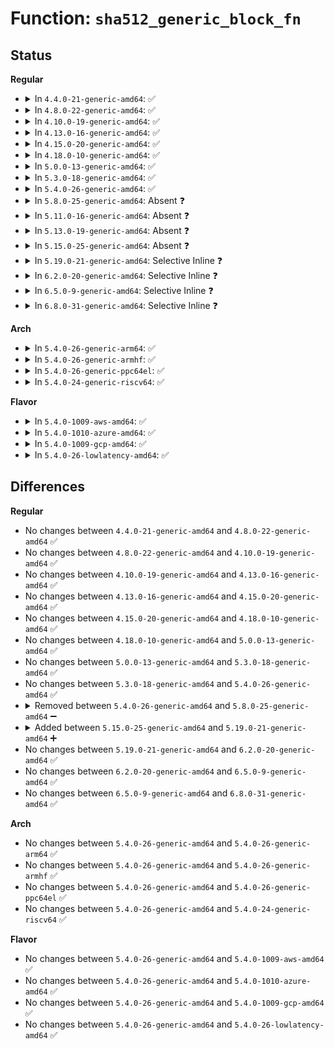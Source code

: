 # Function: <code>sha512_generic_block_fn</code>

## Status
<b>Regular</b>
<ul>
<li>
<details>
<summary>In <code>4.4.0-21-generic-amd64</code>: ✅</summary>

```c
void sha512_generic_block_fn(struct sha512_state * sst, const u8 * src, int blocks)
```

```json
{
  "name": "sha512_generic_block_fn",
  "collision_type": "Unique Static",
  "inline_type": "No",
  "funcs": [
    {
      "addr": 18446744071582680976,
      "name": "sha512_generic_block_fn",
      "external": false,
      "loc": "crypto/sha512_generic.c:134",
      "file": "crypto/sha512_generic.c",
      "inline": "seen, unknown",
      "caller_inline": [],
      "caller_func": [
        "crypto/sha512_generic.c:crypto_sha512_finup",
        "crypto/sha512_generic.c:crypto_sha512_finup",
        "crypto/sha512_generic.c:crypto_sha512_finup",
        "crypto/sha512_generic.c:crypto_sha512_finup",
        "crypto/sha512_generic.c:crypto_sha512_update",
        "crypto/sha512_generic.c:crypto_sha512_update"
      ]
    }
  ],
  "symbols": [
    {
      "addr": 18446744071582680976,
      "name": "sha512_generic_block_fn",
      "section": ".text",
      "bind": "STB_LOCAL",
      "size": 67
    }
  ]
}
```
</details>
</li>
<li>
<details>
<summary>In <code>4.8.0-22-generic-amd64</code>: ✅</summary>

```c
void sha512_generic_block_fn(struct sha512_state * sst, const u8 * src, int blocks)
```

```json
{
  "name": "sha512_generic_block_fn",
  "collision_type": "Unique Static",
  "inline_type": "No",
  "funcs": [
    {
      "addr": 18446744071582932080,
      "name": "sha512_generic_block_fn",
      "external": false,
      "loc": "crypto/sha512_generic.c:134",
      "file": "crypto/sha512_generic.c",
      "inline": "seen, unknown",
      "caller_inline": [],
      "caller_func": [
        "crypto/sha512_generic.c:crypto_sha512_finup",
        "crypto/sha512_generic.c:crypto_sha512_finup",
        "crypto/sha512_generic.c:sha512_final",
        "crypto/sha512_generic.c:sha512_final",
        "crypto/sha512_generic.c:crypto_sha512_update",
        "crypto/sha512_generic.c:crypto_sha512_update"
      ]
    }
  ],
  "symbols": [
    {
      "addr": 18446744071582932080,
      "name": "sha512_generic_block_fn",
      "section": ".text",
      "bind": "STB_LOCAL",
      "size": 67
    }
  ]
}
```
</details>
</li>
<li>
<details>
<summary>In <code>4.10.0-19-generic-amd64</code>: ✅</summary>

```c
void sha512_generic_block_fn(struct sha512_state * sst, const u8 * src, int blocks)
```

```json
{
  "name": "sha512_generic_block_fn",
  "collision_type": "Unique Static",
  "inline_type": "No",
  "funcs": [
    {
      "addr": 18446744071583034512,
      "name": "sha512_generic_block_fn",
      "external": false,
      "loc": "crypto/sha512_generic.c:134",
      "file": "crypto/sha512_generic.c",
      "inline": "seen, unknown",
      "caller_inline": [],
      "caller_func": [
        "crypto/sha512_generic.c:crypto_sha512_finup",
        "crypto/sha512_generic.c:crypto_sha512_finup",
        "crypto/sha512_generic.c:sha512_final",
        "crypto/sha512_generic.c:sha512_final",
        "crypto/sha512_generic.c:crypto_sha512_update",
        "crypto/sha512_generic.c:crypto_sha512_update"
      ]
    }
  ],
  "symbols": [
    {
      "addr": 18446744071583034512,
      "name": "sha512_generic_block_fn",
      "section": ".text",
      "bind": "STB_LOCAL",
      "size": 67
    }
  ]
}
```
</details>
</li>
<li>
<details>
<summary>In <code>4.13.0-16-generic-amd64</code>: ✅</summary>

```c
void sha512_generic_block_fn(struct sha512_state * sst, const u8 * src, int blocks)
```

```json
{
  "name": "sha512_generic_block_fn",
  "collision_type": "Unique Static",
  "inline_type": "No",
  "funcs": [
    {
      "addr": 18446744071583088560,
      "name": "sha512_generic_block_fn",
      "external": false,
      "loc": "crypto/sha512_generic.c:134",
      "file": "crypto/sha512_generic.c",
      "inline": "seen, unknown",
      "caller_inline": [],
      "caller_func": [
        "crypto/sha512_generic.c:crypto_sha512_finup",
        "crypto/sha512_generic.c:crypto_sha512_finup",
        "crypto/sha512_generic.c:sha512_final",
        "crypto/sha512_generic.c:sha512_final",
        "crypto/sha512_generic.c:crypto_sha512_update",
        "crypto/sha512_generic.c:crypto_sha512_update"
      ]
    }
  ],
  "symbols": [
    {
      "addr": 18446744071583088560,
      "name": "sha512_generic_block_fn",
      "section": ".text",
      "bind": "STB_LOCAL",
      "size": 68
    }
  ]
}
```
</details>
</li>
<li>
<details>
<summary>In <code>4.15.0-20-generic-amd64</code>: ✅</summary>

```c
void sha512_generic_block_fn(struct sha512_state * sst, const u8 * src, int blocks)
```

```json
{
  "name": "sha512_generic_block_fn",
  "collision_type": "Unique Static",
  "inline_type": "No",
  "funcs": [
    {
      "addr": 18446744071583254992,
      "name": "sha512_generic_block_fn",
      "external": false,
      "loc": "crypto/sha512_generic.c:134",
      "file": "crypto/sha512_generic.c",
      "inline": "seen, unknown",
      "caller_inline": [],
      "caller_func": [
        "crypto/sha512_generic.c:crypto_sha512_finup",
        "crypto/sha512_generic.c:crypto_sha512_finup",
        "crypto/sha512_generic.c:sha512_final",
        "crypto/sha512_generic.c:sha512_final",
        "crypto/sha512_generic.c:crypto_sha512_update",
        "crypto/sha512_generic.c:crypto_sha512_update"
      ]
    }
  ],
  "symbols": [
    {
      "addr": 18446744071583254992,
      "name": "sha512_generic_block_fn",
      "section": ".text",
      "bind": "STB_LOCAL",
      "size": 68
    }
  ]
}
```
</details>
</li>
<li>
<details>
<summary>In <code>4.18.0-10-generic-amd64</code>: ✅</summary>

```c
void sha512_generic_block_fn(struct sha512_state * sst, const u8 * src, int blocks)
```

```json
{
  "name": "sha512_generic_block_fn",
  "collision_type": "Unique Static",
  "inline_type": "No",
  "funcs": [
    {
      "addr": 18446744071583462736,
      "name": "sha512_generic_block_fn",
      "external": false,
      "loc": "crypto/sha512_generic.c:134",
      "file": "crypto/sha512_generic.c",
      "inline": "seen, unknown",
      "caller_inline": [],
      "caller_func": [
        "crypto/sha512_generic.c:crypto_sha512_finup",
        "crypto/sha512_generic.c:crypto_sha512_finup",
        "crypto/sha512_generic.c:sha512_final",
        "crypto/sha512_generic.c:sha512_final",
        "crypto/sha512_generic.c:crypto_sha512_update",
        "crypto/sha512_generic.c:crypto_sha512_update"
      ]
    }
  ],
  "symbols": [
    {
      "addr": 18446744071583462736,
      "name": "sha512_generic_block_fn",
      "section": ".text",
      "bind": "STB_LOCAL",
      "size": 67
    }
  ]
}
```
</details>
</li>
<li>
<details>
<summary>In <code>5.0.0-13-generic-amd64</code>: ✅</summary>

```c
void sha512_generic_block_fn(struct sha512_state * sst, const u8 * src, int blocks)
```

```json
{
  "name": "sha512_generic_block_fn",
  "collision_type": "Unique Static",
  "inline_type": "No",
  "funcs": [
    {
      "addr": 18446744071583584704,
      "name": "sha512_generic_block_fn",
      "external": false,
      "loc": "crypto/sha512_generic.c:156",
      "file": "crypto/sha512_generic.c",
      "inline": "seen, unknown",
      "caller_inline": [],
      "caller_func": [
        "crypto/sha512_generic.c:crypto_sha512_finup",
        "crypto/sha512_generic.c:crypto_sha512_finup",
        "crypto/sha512_generic.c:sha512_final",
        "crypto/sha512_generic.c:sha512_final",
        "crypto/sha512_generic.c:crypto_sha512_update",
        "crypto/sha512_generic.c:crypto_sha512_update"
      ]
    }
  ],
  "symbols": [
    {
      "addr": 18446744071583584704,
      "name": "sha512_generic_block_fn",
      "section": ".text",
      "bind": "STB_LOCAL",
      "size": 67
    }
  ]
}
```
</details>
</li>
<li>
<details>
<summary>In <code>5.3.0-18-generic-amd64</code>: ✅</summary>

```c
void sha512_generic_block_fn(struct sha512_state * sst, const u8 * src, int blocks)
```

```json
{
  "name": "sha512_generic_block_fn",
  "collision_type": "Unique Static",
  "inline_type": "No",
  "funcs": [
    {
      "addr": 18446744071583773648,
      "name": "sha512_generic_block_fn",
      "external": false,
      "loc": "crypto/sha512_generic.c:151",
      "file": "crypto/sha512_generic.c",
      "inline": "seen, unknown",
      "caller_inline": [],
      "caller_func": [
        "crypto/sha512_generic.c:crypto_sha512_finup",
        "crypto/sha512_generic.c:crypto_sha512_finup",
        "crypto/sha512_generic.c:sha512_final",
        "crypto/sha512_generic.c:sha512_final",
        "crypto/sha512_generic.c:crypto_sha512_update",
        "crypto/sha512_generic.c:crypto_sha512_update"
      ]
    }
  ],
  "symbols": [
    {
      "addr": 18446744071583773648,
      "name": "sha512_generic_block_fn",
      "section": ".text",
      "bind": "STB_LOCAL",
      "size": 67
    }
  ]
}
```
</details>
</li>
<li>
<details>
<summary>In <code>5.4.0-26-generic-amd64</code>: ✅</summary>

```c
void sha512_generic_block_fn(struct sha512_state * sst, const u8 * src, int blocks)
```

```json
{
  "name": "sha512_generic_block_fn",
  "collision_type": "Unique Static",
  "inline_type": "No",
  "funcs": [
    {
      "addr": 18446744071583875392,
      "name": "sha512_generic_block_fn",
      "external": false,
      "loc": "crypto/sha512_generic.c:151",
      "file": "crypto/sha512_generic.c",
      "inline": "seen, unknown",
      "caller_inline": [],
      "caller_func": [
        "crypto/sha512_generic.c:crypto_sha512_finup",
        "crypto/sha512_generic.c:crypto_sha512_finup",
        "crypto/sha512_generic.c:sha512_final",
        "crypto/sha512_generic.c:sha512_final",
        "crypto/sha512_generic.c:crypto_sha512_update",
        "crypto/sha512_generic.c:crypto_sha512_update"
      ]
    }
  ],
  "symbols": [
    {
      "addr": 18446744071583875392,
      "name": "sha512_generic_block_fn",
      "section": ".text",
      "bind": "STB_LOCAL",
      "size": 67
    }
  ]
}
```
</details>
</li>
<li>
<details>
<summary>In <code>5.8.0-25-generic-amd64</code>: Absent ❓</summary>

```json
{
  "name": "sha512_generic_block_fn",
  "collision_type": "Unique Static",
  "inline_type": "Full",
  "funcs": [
    {
      "addr": 18446744071584266351,
      "name": "sha512_generic_block_fn",
      "external": false,
      "loc": "crypto/sha512_generic.c:151",
      "file": "crypto/sha512_generic.c",
      "inline": "not declared, inlined",
      "caller_inline": [
        "crypto/sha512_generic.c:crypto_sha512_finup",
        "crypto/sha512_generic.c:crypto_sha512_finup",
        "crypto/sha512_generic.c:sha512_final",
        "crypto/sha512_generic.c:sha512_final",
        "crypto/sha512_generic.c:crypto_sha512_update",
        "crypto/sha512_generic.c:crypto_sha512_update"
      ],
      "caller_func": []
    }
  ],
  "symbols": []
}
```
</details>
</li>
<li>
<details>
<summary>In <code>5.11.0-16-generic-amd64</code>: Absent ❓</summary>

```json
{
  "name": "sha512_generic_block_fn",
  "collision_type": "Unique Static",
  "inline_type": "Full",
  "funcs": [
    {
      "addr": 18446744071584385119,
      "name": "sha512_generic_block_fn",
      "external": false,
      "loc": "crypto/sha512_generic.c:151",
      "file": "crypto/sha512_generic.c",
      "inline": "not declared, inlined",
      "caller_inline": [
        "crypto/sha512_generic.c:crypto_sha512_finup",
        "crypto/sha512_generic.c:crypto_sha512_finup",
        "crypto/sha512_generic.c:sha512_final",
        "crypto/sha512_generic.c:sha512_final",
        "crypto/sha512_generic.c:crypto_sha512_update",
        "crypto/sha512_generic.c:crypto_sha512_update"
      ],
      "caller_func": []
    }
  ],
  "symbols": []
}
```
</details>
</li>
<li>
<details>
<summary>In <code>5.13.0-19-generic-amd64</code>: Absent ❓</summary>

```json
{
  "name": "sha512_generic_block_fn",
  "collision_type": "Unique Static",
  "inline_type": "Full",
  "funcs": [
    {
      "addr": 18446744071584419611,
      "name": "sha512_generic_block_fn",
      "external": false,
      "loc": "crypto/sha512_generic.c:151",
      "file": "crypto/sha512_generic.c",
      "inline": "not declared, inlined",
      "caller_inline": [
        "crypto/sha512_generic.c:crypto_sha512_finup",
        "crypto/sha512_generic.c:crypto_sha512_finup",
        "crypto/sha512_generic.c:sha512_final",
        "crypto/sha512_generic.c:sha512_final",
        "crypto/sha512_generic.c:crypto_sha512_update",
        "crypto/sha512_generic.c:crypto_sha512_update"
      ],
      "caller_func": []
    }
  ],
  "symbols": []
}
```
</details>
</li>
<li>
<details>
<summary>In <code>5.15.0-25-generic-amd64</code>: Absent ❓</summary>

```json
{
  "name": "sha512_generic_block_fn",
  "collision_type": "Unique Static",
  "inline_type": "Full",
  "funcs": [
    {
      "addr": 18446744071584816923,
      "name": "sha512_generic_block_fn",
      "external": false,
      "loc": "crypto/sha512_generic.c:148",
      "file": "crypto/sha512_generic.c",
      "inline": "not declared, inlined",
      "caller_inline": [
        "crypto/sha512_generic.c:crypto_sha512_finup",
        "crypto/sha512_generic.c:crypto_sha512_finup",
        "crypto/sha512_generic.c:sha512_final",
        "crypto/sha512_generic.c:sha512_final",
        "crypto/sha512_generic.c:crypto_sha512_update",
        "crypto/sha512_generic.c:crypto_sha512_update"
      ],
      "caller_func": []
    }
  ],
  "symbols": []
}
```
</details>
</li>
<li>
<details>
<summary>In <code>5.19.0-21-generic-amd64</code>: Selective Inline ❓</summary>

```c
void sha512_generic_block_fn(struct sha512_state * sst, const u8 * src, int blocks)
```

```json
{
  "name": "sha512_generic_block_fn",
  "collision_type": "Unique Static",
  "inline_type": "Selective",
  "funcs": [
    {
      "addr": 18446744071585507364,
      "name": "sha512_generic_block_fn",
      "external": false,
      "loc": "crypto/sha512_generic.c:148",
      "file": "crypto/sha512_generic.c",
      "inline": "not declared, inlined",
      "caller_inline": [
        "crypto/sha512_generic.c:sha512_final",
        "crypto/sha512_generic.c:sha512_final"
      ],
      "caller_func": []
    }
  ],
  "symbols": [
    {
      "addr": 18446744071585507088,
      "name": "sha512_generic_block_fn",
      "section": ".text",
      "bind": "STB_LOCAL",
      "size": 71
    }
  ]
}
```
</details>
</li>
<li>
<details>
<summary>In <code>6.2.0-20-generic-amd64</code>: Selective Inline ❓</summary>

```c
void sha512_generic_block_fn(struct sha512_state * sst, const u8 * src, int blocks)
```

```json
{
  "name": "sha512_generic_block_fn",
  "collision_type": "Unique Static",
  "inline_type": "Selective",
  "funcs": [
    {
      "addr": 18446744071586270068,
      "name": "sha512_generic_block_fn",
      "external": false,
      "loc": "crypto/sha512_generic.c:148",
      "file": "crypto/sha512_generic.c",
      "inline": "not declared, inlined",
      "caller_inline": [
        "crypto/sha512_generic.c:sha512_final",
        "crypto/sha512_generic.c:sha512_final"
      ],
      "caller_func": []
    }
  ],
  "symbols": [
    {
      "addr": 18446744071586269808,
      "name": "sha512_generic_block_fn",
      "section": ".text",
      "bind": "STB_LOCAL",
      "size": 71
    }
  ]
}
```
</details>
</li>
<li>
<details>
<summary>In <code>6.5.0-9-generic-amd64</code>: Selective Inline ❓</summary>

```c
void sha512_generic_block_fn(struct sha512_state * sst, const u8 * src, int blocks)
```

```json
{
  "name": "sha512_generic_block_fn",
  "collision_type": "Unique Static",
  "inline_type": "Selective",
  "funcs": [
    {
      "addr": 18446744071586510960,
      "name": "sha512_generic_block_fn",
      "external": false,
      "loc": "crypto/sha512_generic.c:148",
      "file": "crypto/sha512_generic.c",
      "inline": "not declared, inlined",
      "caller_inline": [],
      "caller_func": []
    }
  ],
  "symbols": [
    {
      "addr": 18446744071586510960,
      "name": "sha512_generic_block_fn",
      "section": ".text",
      "bind": "STB_LOCAL",
      "size": 82
    }
  ]
}
```
</details>
</li>
<li>
<details>
<summary>In <code>6.8.0-31-generic-amd64</code>: Selective Inline ❓</summary>

```c
void sha512_generic_block_fn(struct sha512_state * sst, const u8 * src, int blocks)
```

```json
{
  "name": "sha512_generic_block_fn",
  "collision_type": "Unique Static",
  "inline_type": "Selective",
  "funcs": [
    {
      "addr": 18446744071586780352,
      "name": "sha512_generic_block_fn",
      "external": false,
      "loc": "crypto/sha512_generic.c:148",
      "file": "crypto/sha512_generic.c",
      "inline": "not declared, inlined",
      "caller_inline": [],
      "caller_func": []
    }
  ],
  "symbols": [
    {
      "addr": 18446744071586780352,
      "name": "sha512_generic_block_fn",
      "section": ".text",
      "bind": "STB_LOCAL",
      "size": 82
    }
  ]
}
```
</details>
</li>
</ul>
<b>Arch</b>
<ul>
<li>
<details>
<summary>In <code>5.4.0-26-generic-arm64</code>: ✅</summary>

```c
void sha512_generic_block_fn(struct sha512_state * sst, const u8 * src, int blocks)
```

```json
{
  "name": "sha512_generic_block_fn",
  "collision_type": "Unique Static",
  "inline_type": "No",
  "funcs": [
    {
      "addr": 18446603336495693616,
      "name": "sha512_generic_block_fn",
      "external": false,
      "loc": "crypto/sha512_generic.c:151",
      "file": "crypto/sha512_generic.c",
      "inline": "seen, unknown",
      "caller_inline": [],
      "caller_func": [
        "crypto/sha512_generic.c:crypto_sha512_finup",
        "crypto/sha512_generic.c:crypto_sha512_finup",
        "crypto/sha512_generic.c:crypto_sha512_finup",
        "crypto/sha512_generic.c:crypto_sha512_finup",
        "crypto/sha512_generic.c:crypto_sha512_update",
        "crypto/sha512_generic.c:crypto_sha512_update"
      ]
    }
  ],
  "symbols": [
    {
      "addr": 18446603336495693616,
      "name": "sha512_generic_block_fn",
      "section": ".text",
      "bind": "STB_LOCAL",
      "size": 96
    }
  ]
}
```
</details>
</li>
<li>
<details>
<summary>In <code>5.4.0-26-generic-armhf</code>: ✅</summary>

```c
void sha512_generic_block_fn(struct sha512_state * sst, const u8 * src, int blocks)
```

```json
{
  "name": "sha512_generic_block_fn",
  "collision_type": "Unique Static",
  "inline_type": "No",
  "funcs": [
    {
      "addr": 3229046312,
      "name": "sha512_generic_block_fn",
      "external": false,
      "loc": "crypto/sha512_generic.c:151",
      "file": "crypto/sha512_generic.c",
      "inline": "seen, unknown",
      "caller_inline": [],
      "caller_func": [
        "crypto/sha512_generic.c:crypto_sha512_finup",
        "crypto/sha512_generic.c:crypto_sha512_finup",
        "crypto/sha512_generic.c:crypto_sha512_finup",
        "crypto/sha512_generic.c:crypto_sha512_finup",
        "crypto/sha512_generic.c:crypto_sha512_update",
        "crypto/sha512_generic.c:crypto_sha512_update"
      ]
    }
  ],
  "symbols": [
    {
      "addr": 3229046312,
      "name": "sha512_generic_block_fn",
      "section": ".text",
      "bind": "STB_LOCAL",
      "size": 72
    }
  ]
}
```
</details>
</li>
<li>
<details>
<summary>In <code>5.4.0-26-generic-ppc64el</code>: ✅</summary>

```c
void sha512_generic_block_fn(struct sha512_state * sst, const u8 * src, int blocks)
```

```json
{
  "name": "sha512_generic_block_fn",
  "collision_type": "Unique Static",
  "inline_type": "No",
  "funcs": [
    {
      "addr": 13835058055289839072,
      "name": "sha512_generic_block_fn",
      "external": false,
      "loc": "crypto/sha512_generic.c:151",
      "file": "crypto/sha512_generic.c",
      "inline": "seen, unknown",
      "caller_inline": [],
      "caller_func": [
        "crypto/sha512_generic.c:crypto_sha512_finup",
        "crypto/sha512_generic.c:crypto_sha512_finup",
        "crypto/sha512_generic.c:sha512_final",
        "crypto/sha512_generic.c:sha512_final",
        "crypto/sha512_generic.c:crypto_sha512_update",
        "crypto/sha512_generic.c:crypto_sha512_update"
      ]
    }
  ],
  "symbols": [
    {
      "addr": 13835058055289839072,
      "name": "sha512_generic_block_fn",
      "section": ".text",
      "bind": "STB_LOCAL",
      "size": 132
    }
  ]
}
```
</details>
</li>
<li>
<details>
<summary>In <code>5.4.0-24-generic-riscv64</code>: ✅</summary>

```c
void sha512_generic_block_fn(struct sha512_state * sst, const u8 * src, int blocks)
```

```json
{
  "name": "sha512_generic_block_fn",
  "collision_type": "Unique Static",
  "inline_type": "No",
  "funcs": [
    {
      "addr": 18446743936274841678,
      "name": "sha512_generic_block_fn",
      "external": false,
      "loc": "crypto/sha512_generic.c:151",
      "file": "crypto/sha512_generic.c",
      "inline": "seen, unknown",
      "caller_inline": [],
      "caller_func": [
        "crypto/sha512_generic.c:crypto_sha512_finup",
        "crypto/sha512_generic.c:crypto_sha512_finup",
        "crypto/sha512_generic.c:crypto_sha512_finup",
        "crypto/sha512_generic.c:crypto_sha512_finup",
        "crypto/sha512_generic.c:crypto_sha512_update",
        "crypto/sha512_generic.c:crypto_sha512_update"
      ]
    }
  ],
  "symbols": [
    {
      "addr": 18446743936274841678,
      "name": "sha512_generic_block_fn",
      "section": ".text",
      "bind": "STB_LOCAL",
      "size": 82
    }
  ]
}
```
</details>
</li>
</ul>
<b>Flavor</b>
<ul>
<li>
<details>
<summary>In <code>5.4.0-1009-aws-amd64</code>: ✅</summary>

```c
void sha512_generic_block_fn(struct sha512_state * sst, const u8 * src, int blocks)
```

```json
{
  "name": "sha512_generic_block_fn",
  "collision_type": "Unique Static",
  "inline_type": "No",
  "funcs": [
    {
      "addr": 18446744071583844128,
      "name": "sha512_generic_block_fn",
      "external": false,
      "loc": "crypto/sha512_generic.c:151",
      "file": "crypto/sha512_generic.c",
      "inline": "seen, unknown",
      "caller_inline": [],
      "caller_func": [
        "crypto/sha512_generic.c:crypto_sha512_finup",
        "crypto/sha512_generic.c:crypto_sha512_finup",
        "crypto/sha512_generic.c:sha512_final",
        "crypto/sha512_generic.c:sha512_final",
        "crypto/sha512_generic.c:crypto_sha512_update",
        "crypto/sha512_generic.c:crypto_sha512_update"
      ]
    }
  ],
  "symbols": [
    {
      "addr": 18446744071583844128,
      "name": "sha512_generic_block_fn",
      "section": ".text",
      "bind": "STB_LOCAL",
      "size": 67
    }
  ]
}
```
</details>
</li>
<li>
<details>
<summary>In <code>5.4.0-1010-azure-amd64</code>: ✅</summary>

```c
void sha512_generic_block_fn(struct sha512_state * sst, const u8 * src, int blocks)
```

```json
{
  "name": "sha512_generic_block_fn",
  "collision_type": "Unique Static",
  "inline_type": "No",
  "funcs": [
    {
      "addr": 18446744071583781184,
      "name": "sha512_generic_block_fn",
      "external": false,
      "loc": "crypto/sha512_generic.c:151",
      "file": "crypto/sha512_generic.c",
      "inline": "seen, unknown",
      "caller_inline": [],
      "caller_func": [
        "crypto/sha512_generic.c:crypto_sha512_finup",
        "crypto/sha512_generic.c:crypto_sha512_finup",
        "crypto/sha512_generic.c:sha512_final",
        "crypto/sha512_generic.c:sha512_final",
        "crypto/sha512_generic.c:crypto_sha512_update",
        "crypto/sha512_generic.c:crypto_sha512_update"
      ]
    }
  ],
  "symbols": [
    {
      "addr": 18446744071583781184,
      "name": "sha512_generic_block_fn",
      "section": ".text",
      "bind": "STB_LOCAL",
      "size": 67
    }
  ]
}
```
</details>
</li>
<li>
<details>
<summary>In <code>5.4.0-1009-gcp-amd64</code>: ✅</summary>

```c
void sha512_generic_block_fn(struct sha512_state * sst, const u8 * src, int blocks)
```

```json
{
  "name": "sha512_generic_block_fn",
  "collision_type": "Unique Static",
  "inline_type": "No",
  "funcs": [
    {
      "addr": 18446744071583827888,
      "name": "sha512_generic_block_fn",
      "external": false,
      "loc": "crypto/sha512_generic.c:151",
      "file": "crypto/sha512_generic.c",
      "inline": "seen, unknown",
      "caller_inline": [],
      "caller_func": [
        "crypto/sha512_generic.c:crypto_sha512_finup",
        "crypto/sha512_generic.c:crypto_sha512_finup",
        "crypto/sha512_generic.c:sha512_final",
        "crypto/sha512_generic.c:sha512_final",
        "crypto/sha512_generic.c:crypto_sha512_update",
        "crypto/sha512_generic.c:crypto_sha512_update"
      ]
    }
  ],
  "symbols": [
    {
      "addr": 18446744071583827888,
      "name": "sha512_generic_block_fn",
      "section": ".text",
      "bind": "STB_LOCAL",
      "size": 67
    }
  ]
}
```
</details>
</li>
<li>
<details>
<summary>In <code>5.4.0-26-lowlatency-amd64</code>: ✅</summary>

```c
void sha512_generic_block_fn(struct sha512_state * sst, const u8 * src, int blocks)
```

```json
{
  "name": "sha512_generic_block_fn",
  "collision_type": "Unique Static",
  "inline_type": "No",
  "funcs": [
    {
      "addr": 18446744071583928960,
      "name": "sha512_generic_block_fn",
      "external": false,
      "loc": "crypto/sha512_generic.c:151",
      "file": "crypto/sha512_generic.c",
      "inline": "seen, unknown",
      "caller_inline": [],
      "caller_func": [
        "crypto/sha512_generic.c:crypto_sha512_finup",
        "crypto/sha512_generic.c:crypto_sha512_finup",
        "crypto/sha512_generic.c:sha512_final",
        "crypto/sha512_generic.c:sha512_final",
        "crypto/sha512_generic.c:crypto_sha512_update",
        "crypto/sha512_generic.c:crypto_sha512_update"
      ]
    }
  ],
  "symbols": [
    {
      "addr": 18446744071583928960,
      "name": "sha512_generic_block_fn",
      "section": ".text",
      "bind": "STB_LOCAL",
      "size": 67
    }
  ]
}
```
</details>
</li>
</ul>

## Differences
<b>Regular</b>
<ul>
<li>
No changes between <code>4.4.0-21-generic-amd64</code> and <code>4.8.0-22-generic-amd64</code> ✅
</li>
<li>
No changes between <code>4.8.0-22-generic-amd64</code> and <code>4.10.0-19-generic-amd64</code> ✅
</li>
<li>
No changes between <code>4.10.0-19-generic-amd64</code> and <code>4.13.0-16-generic-amd64</code> ✅
</li>
<li>
No changes between <code>4.13.0-16-generic-amd64</code> and <code>4.15.0-20-generic-amd64</code> ✅
</li>
<li>
No changes between <code>4.15.0-20-generic-amd64</code> and <code>4.18.0-10-generic-amd64</code> ✅
</li>
<li>
No changes between <code>4.18.0-10-generic-amd64</code> and <code>5.0.0-13-generic-amd64</code> ✅
</li>
<li>
No changes between <code>5.0.0-13-generic-amd64</code> and <code>5.3.0-18-generic-amd64</code> ✅
</li>
<li>
No changes between <code>5.3.0-18-generic-amd64</code> and <code>5.4.0-26-generic-amd64</code> ✅
</li>
<li>
<details>
<summary>Removed between <code>5.4.0-26-generic-amd64</code> and <code>5.8.0-25-generic-amd64</code> ➖</summary>

```c
void sha512_generic_block_fn(struct sha512_state * sst, const u8 * src, int blocks)
```
</details>
</li>
<li>
<details>
<summary>Added between <code>5.15.0-25-generic-amd64</code> and <code>5.19.0-21-generic-amd64</code> ➕</summary>

```c
void sha512_generic_block_fn(struct sha512_state * sst, const u8 * src, int blocks)
```
</details>
</li>
<li>
No changes between <code>5.19.0-21-generic-amd64</code> and <code>6.2.0-20-generic-amd64</code> ✅
</li>
<li>
No changes between <code>6.2.0-20-generic-amd64</code> and <code>6.5.0-9-generic-amd64</code> ✅
</li>
<li>
No changes between <code>6.5.0-9-generic-amd64</code> and <code>6.8.0-31-generic-amd64</code> ✅
</li>
</ul>
<b>Arch</b>
<ul>
<li>
No changes between <code>5.4.0-26-generic-amd64</code> and <code>5.4.0-26-generic-arm64</code> ✅
</li>
<li>
No changes between <code>5.4.0-26-generic-amd64</code> and <code>5.4.0-26-generic-armhf</code> ✅
</li>
<li>
No changes between <code>5.4.0-26-generic-amd64</code> and <code>5.4.0-26-generic-ppc64el</code> ✅
</li>
<li>
No changes between <code>5.4.0-26-generic-amd64</code> and <code>5.4.0-24-generic-riscv64</code> ✅
</li>
</ul>
<b>Flavor</b>
<ul>
<li>
No changes between <code>5.4.0-26-generic-amd64</code> and <code>5.4.0-1009-aws-amd64</code> ✅
</li>
<li>
No changes between <code>5.4.0-26-generic-amd64</code> and <code>5.4.0-1010-azure-amd64</code> ✅
</li>
<li>
No changes between <code>5.4.0-26-generic-amd64</code> and <code>5.4.0-1009-gcp-amd64</code> ✅
</li>
<li>
No changes between <code>5.4.0-26-generic-amd64</code> and <code>5.4.0-26-lowlatency-amd64</code> ✅
</li>
</ul>

